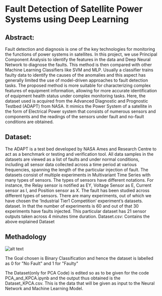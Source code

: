 # Fault Detection of Satellite Power Systems using Deep Learning

## Abstract:
Fault detection and diagnosis is one of the key technologies for monitoring the functions of power systems in satellites. In this project, we use Principal Component Analysis to identify the features in the data and Deep Neural Network to diagnose the faults. This method is then compared with other Machine Learning Classifiers like SVM and MLP. Usually a classifier trains faulty data to identify the causes of the anomalies and this aspect has generally limited the use of model-driven approaches to fault detection tasks. The proposed method is more suitable for characterizing complex features of equipment information, allowing for more accurate identification of equipment health status under complex monitoring tasks. Here, the dataset used is acquired from the Advanced Diagnostic and Prognostic Testbed (ADAPT) from NASA. It mimics the Power System of a satellite in the form of Electrical Power system that consists of numerous sensors and components and the readings of the sensors under fault and no-fault conditions are obtained.

## Dataset:
The ADAPT is a test bed developed by NASA Ames and Research Centre to act as a benchmark or testing and verification tool. All data samples in the datasets are viewed as a list of faults and under normal conditions, including all sensor data collected across a time period at various frequencies, spanning the length of the particular injection of fault. The datasets consist of multiple experiments in Multivariant Time Series with many types of sensors. The types of sensors have different notations. For instance, the Relay sensor is notified as EY, Voltage Sensor as E, Current sensor as I, and Position sensor as X. The fault has been studied across different types of sensors. There are many experiments, out of which we have chosen the ‘Industrial Tier1 Competition’ experiment’s datasets. dataset. In that the number of experiments is 60 and out of that 30 experiments have faults injected. This particular dataset has 21 sensor outputs taken across 4 minutes time duration. 
Dataset.csv: Contains the above explained Dataset 

## Methadology
![alt text](https://github.com/niranjana98//blob/main/image.jpg?raw=true)

The Goal chosen is Binary Classification and hence the dataset is labelled as 0 for "No Fault" and 1 for "Faulty"

The Dataset(only for PCA Code) is edited so as to be given for the code PCA_and_KPCA.ipynb and the output thus obtained is the Dataset_KPCA.csv. This is the data that will be given as input to the Neural Network and Machine Learning Model. 



